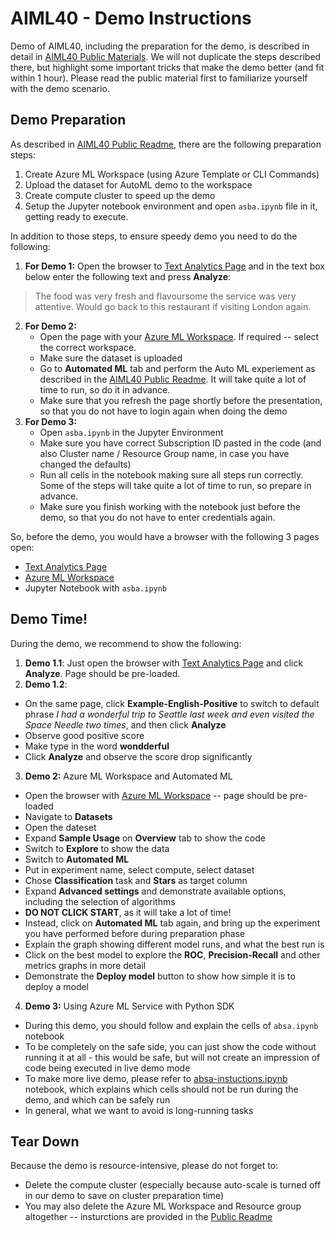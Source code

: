 # AIML40 - Demo Instructions

Demo of AIML40, including the preparation for the demo, is described in detail in [AIML40 Public Materials](http://github.com/microsoft/ignite-learning-paths/aiml/aiml40/). We will not duplicate the steps described there, but highlight some important tricks that make the demo better (and fit within 1 hour). Please read the public material first to familiarize yourself with the demo scenario.

## Demo Preparation

As described in [AIML40 Public Readme](http://github.com/microsoft/ignite-learning-paths/aiml/aiml40/README.md), there are the following preparation steps:

1. Create Azure ML Workspace (using Azure Template or CLI Commands)
2. Upload the dataset for AutoML demo to the workspace
3. Create compute cluster to speed up the demo
4. Setup the Jupyter notebook environment and open `asba.ipynb` file in it, getting ready to execute.

In addition to those steps, to ensure speedy demo you need to do the following:

1. **For Demo 1:** Open the browser to [Text Analytics Page](https://azure.microsoft.com/services/cognitive-services/text-analytics/?WT.mc_id=msignitethetour2019-github-aiml40) and in the text box below enter the following text and press **Analyze**: 
> The food was very fresh and flavoursome the service was very attentive. Would go back to this restaurant if visiting London again.
2. **For Demo 2:**
   - Open the page with your [Azure ML Workspace](http://ml.azure.com). If required -- select the correct workspace.
   - Make sure the dataset is uploaded
   - Go to **Automated ML** tab and perform the Auto ML experiement as described in the [AIML40 Public Readme](http://github.com/microsoft/ignite-learning-paths/aiml/aiml40/README.md). It will take quite a lot of time to run, so do it in advance.
   - Make sure that you refresh the page shortly before the presentation, so that you do not have to login again when doing the demo
3. **For Demo 3:**
   - Open `asba.ipynb` in the Jupyter Environment
   - Make sure you have correct Subscription ID pasted in the code (and also Cluster name / Resource Group name, in case you have changed the defaults)
   - Run all cells in the notebook making sure all steps run correctly. Some of the steps will take quite a lot of time to run, so prepare in advance.
   - Make sure you finish working with the notebook just before the demo, so that you do not have to enter credentials again.

So, before the demo, you would have a browser with the following 3 pages open:
 - [Text Analytics Page](https://azure.microsoft.com/services/cognitive-services/text-analytics/?WT.mc_id=msignitethetour2019-github-aiml40)
 - [Azure ML Workspace](http://ml.azure.com)
 - Jupyter Notebook with `asba.ipynb`

## Demo Time!

During the demo, we recommend to show the following:

1. **Demo 1.1**: Just open the browser with [Text Analytics Page](https://azure.microsoft.com/services/cognitive-services/text-analytics/?WT.mc_id=msignitethetour2019-github-aiml40) and click **Analyze**. Page should be pre-loaded.
2. **Demo 1.2**: 
  - On the same page, click **Example-English-Positive** to switch to default phrase *I had a wonderful trip to Seattle last week and even visited the Space Needle two times*, and then click **Analyze**
  - Observe good positive score
  - Make type in the word **wondderful**
  - Click **Analyze** and observe the score drop significantly
3. **Demo 2:** Azure ML Workspace and Automated ML
  - Open the browser with [Azure ML Workspace](http://ml.azure.com) -- page should be pre-loaded
  - Navigate to **Datasets**
  - Open the dateset
  - Expand **Sample Usage** on **Overview** tab to show the code
  - Switch to **Explore** to show the data
  - Switch to **Automated ML**
  - Put in experiment name, select compute, select dataset
  - Chose **Classification** task and **Stars** as target column
  - Expand **Advanced settings** and demonstrate available options, including the selection of algorithms
  - **DO NOT CLICK START**, as it will take a lot of time!
  - Instead, click on **Automated ML** tab again, and bring up the experiment you have performed before during preparation phase
  - Explain the graph showing different model runs, and what the best run is
  - Click on the best model to explore the **ROC**, **Precision-Recall** and other metrics graphs in more detail
  - Demonstrate the **Deploy model** button to show how simple it is to deploy a model
4. **Demo 3:** Using Azure ML Service with Python SDK
  - During this demo, you should follow and explain the cells of `absa.ipynb` notebook
  - To be completely on the safe side, you can just show the code without running it at all - this would be safe, but will not create an impression of code being executed in live demo mode
  - To make more live demo, please refer to [absa-instuctions.ipynb](absa-instuctions.ipynb) notebook, which explains which cells should not be run during the demo, and which can be safely run
  - In general, what we want to avoid is long-running tasks

## Tear Down

Because the demo is resource-intensive, please do not forget to:
* Delete the compute cluster (especially because auto-scale is turned off in our demo to save on cluster preparation time)
* You may also delete the Azure ML Workspace and Resource group altogether -- insturctions are provided in the [Public Readme](http://github.com/microsoft/ignite-learning-paths/aiml/aiml40/README.md)

